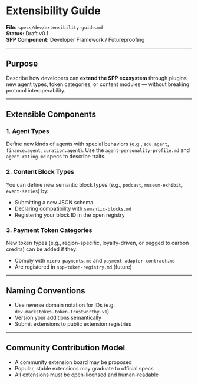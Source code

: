 
# Extensibility Guide

**File:** `specs/dev/extensibility-guide.md`  
**Status:** Draft v0.1  
**SPP Component:** Developer Framework / Futureproofing

---

## Purpose

Describe how developers can **extend the SPP ecosystem** through plugins, new agent types, token categories, or content modules — without breaking protocol interoperability.

---

## Extensible Components

### 1. Agent Types

Define new kinds of agents with special behaviors (e.g., `edu.agent`, `finance.agent`, `curation.agent`). Use the `agent-personality-profile.md` and `agent-rating.md` specs to describe traits.

### 2. Content Block Types

You can define new semantic block types (e.g., `podcast`, `museum-exhibit`, `event-series`) by:

- Submitting a new JSON schema
- Declaring compatibility with `semantic-blocks.md`
- Registering your block ID in the open registry

### 3. Payment Token Categories

New token types (e.g., region-specific, loyalty-driven, or pegged to carbon credits) can be added if they:

- Comply with `micro-payments.md` and `payment-adapter-contract.md`
- Are registered in `spp-token-registry.md` (future)

---

## Naming Conventions

- Use reverse domain notation for IDs (e.g. `dev.markstokes.token.trustworthy.v1`)
- Version your additions semantically
- Submit extensions to public extension registries

---

## Community Contribution Model

- A community extension board may be proposed
- Popular, stable extensions may graduate to official specs
- All extensions must be open-licensed and human-readable
